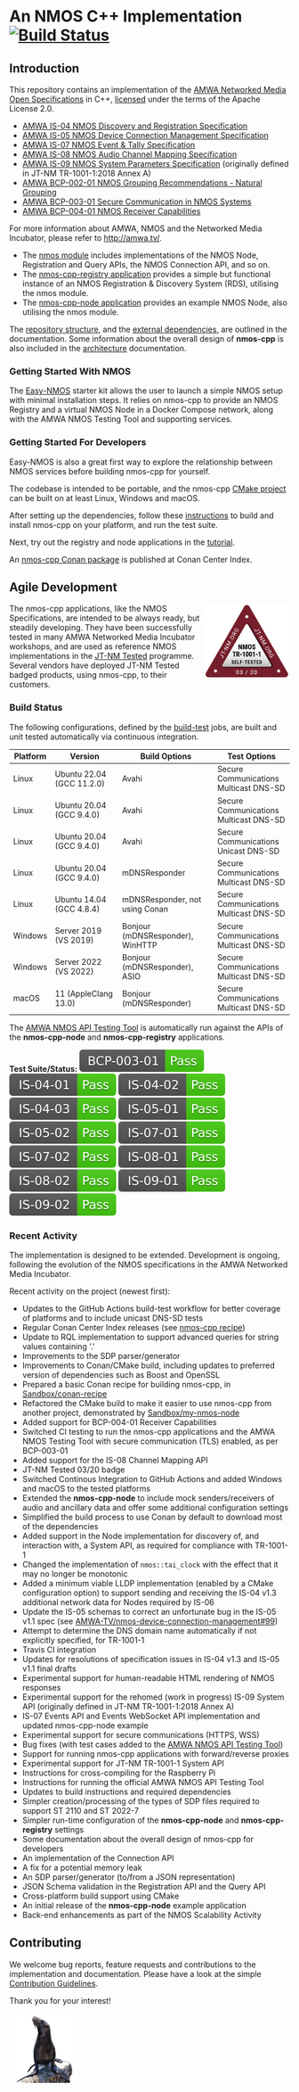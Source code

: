 # An NMOS C++ Implementation [![Build Status](https://github.com/sony/nmos-cpp/workflows/build-test/badge.svg)][build-test]
[build-test]: https://github.com/sony/nmos-cpp/actions?query=workflow%3Abuild-test

## Introduction

This repository contains an implementation of the [AMWA Networked Media Open Specifications](https://specs.amwa.tv/nmos/) in C++, [licensed](LICENSE) under the terms of the Apache License 2.0.

- [AMWA IS-04 NMOS Discovery and Registration Specification](https://specs.amwa.tv/is-04/)
- [AMWA IS-05 NMOS Device Connection Management Specification](https://specs.amwa.tv/is-05/)
- [AMWA IS-07 NMOS Event & Tally Specification](https://specs.amwa.tv/is-07/)
- [AMWA IS-08 NMOS Audio Channel Mapping Specification](https://specs.amwa.tv/is-08/)
- [AMWA IS-09 NMOS System Parameters Specification](https://specs.amwa.tv/is-09/) (originally defined in JT-NM TR-1001-1:2018 Annex A)
- [AMWA BCP-002-01 NMOS Grouping Recommendations - Natural Grouping](https://specs.amwa.tv/bcp-002-01/)
- [AMWA BCP-003-01 Secure Communication in NMOS Systems](https://specs.amwa.tv/bcp-003-01/)
- [AMWA BCP-004-01 NMOS Receiver Capabilities](https://specs.amwa.tv/bcp-004-01/)

For more information about AMWA, NMOS and the Networked Media Incubator, please refer to <http://amwa.tv/>.

- The [nmos module](Development/nmos) includes implementations of the NMOS Node, Registration and Query APIs, the NMOS Connection API, and so on.
- The [nmos-cpp-registry application](Development/nmos-cpp-registry) provides a simple but functional instance of an NMOS Registration & Discovery System (RDS), utilising the nmos module.
- The [nmos-cpp-node application](Development/nmos-cpp-node) provides an example NMOS Node, also utilising the nmos module.

The [repository structure](Documents/Repository-Structure.md), and the [external dependencies](Documents/Dependencies.md), are outlined in the documentation.
Some information about the overall design of **nmos-cpp** is also included in the [architecture](Documents/Architecture.md) documentation.

### Getting Started With NMOS

The [Easy-NMOS](https://github.com/rhastie/easy-nmos) starter kit allows the user to launch a simple NMOS setup with minimal installation steps.
It relies on nmos-cpp to provide an NMOS Registry and a virtual NMOS Node in a Docker Compose network, along with the AMWA NMOS Testing Tool and supporting services.

### Getting Started For Developers

Easy-NMOS is also a great first way to explore the relationship between NMOS services before building nmos-cpp for yourself.

The codebase is intended to be portable, and the nmos-cpp [CMake project](Development/CMakeLists.txt) can be built on at least Linux, Windows and macOS.

After setting up the dependencies, follow these [instructions](Documents/Getting-Started.md) to build and install nmos-cpp on your platform, and run the test suite.

Next, try out the registry and node applications in the [tutorial](Documents/Tutorial.md).

An [nmos-cpp Conan package](https://conan.io/center/nmos-cpp) is published at Conan Center Index.

## Agile Development

[<img alt="JT-NM Tested 03/20 NMOS & TR-1001-1" src="Documents/images/jt-nm-tested-03-20-registry.png?raw=true" height="135" align="right"/>](https://jt-nm.org/jt-nm_tested/)

The nmos-cpp applications, like the NMOS Specifications, are intended to be always ready, but steadily developing.
They have been successfully tested in many AMWA Networked Media Incubator workshops, and are used as reference NMOS implementations in the [JT-NM Tested](https://jt-nm.org/jt-nm_tested/) programme.
Several vendors have deployed JT-NM Tested badged products, using nmos-cpp, to their customers.

### Build Status

The following configurations, defined by the [build-test](.github/workflows/src/build-test.yml) jobs, are built and unit tested automatically via continuous integration.

| Platform | Version                   | Build Options                      | Test Options                               |
|----------|---------------------------|------------------------------------|--------------------------------------------|
| Linux    | Ubuntu 22.04 (GCC 11.2.0) | Avahi                              | Secure Communications<br/>Multicast DNS-SD |
| Linux    | Ubuntu 20.04 (GCC 9.4.0)  | Avahi                              | Secure Communications<br/>Multicast DNS-SD |
| Linux    | Ubuntu 20.04 (GCC 9.4.0)  | Avahi                              | Secure Communications<br/>Unicast DNS-SD   |
| Linux    | Ubuntu 20.04 (GCC 9.4.0)  | mDNSResponder                      | Secure Communications<br/>Multicast DNS-SD |
| Linux    | Ubuntu 14.04 (GCC 4.8.4)  | mDNSResponder, not using Conan     | Secure Communications<br/>Multicast DNS-SD |
| Windows  | Server 2019 (VS 2019)     | Bonjour (mDNSResponder), WinHTTP   | Secure Communications<br/>Multicast DNS-SD |
| Windows  | Server 2022 (VS 2022)     | Bonjour (mDNSResponder), ASIO      | Secure Communications<br/>Multicast DNS-SD |
| macOS    | 11 (AppleClang 13.0)      | Bonjour (mDNSResponder)            | Secure Communications<br/>Multicast DNS-SD |

The [AMWA NMOS API Testing Tool](https://github.com/AMWA-TV/nmos-testing) is automatically run against the APIs of the **nmos-cpp-node** and **nmos-cpp-registry** applications.

**Test Suite/Status:**
[![BCP-003-01][BCP-003-01-badge]][BCP-003-01-sheet]
[![IS-04-01][IS-04-01-badge]][IS-04-01-sheet]
[![IS-04-02][IS-04-02-badge]][IS-04-02-sheet]
[![IS-04-03][IS-04-03-badge]][IS-04-03-sheet]
[![IS-05-01][IS-05-01-badge]][IS-05-01-sheet]
[![IS-05-02][IS-05-02-badge]][IS-05-02-sheet]
[![IS-07-01][IS-07-01-badge]][IS-07-01-sheet]
[![IS-07-02][IS-07-02-badge]][IS-07-02-sheet]
[![IS-08-01][IS-08-01-badge]][IS-08-01-sheet]
[![IS-08-02][IS-08-02-badge]][IS-08-02-sheet]
[![IS-09-01][IS-09-01-badge]][IS-09-01-sheet]
[![IS-09-02][IS-09-02-badge]][IS-09-02-sheet]

[BCP-003-01-badge]: https://raw.githubusercontent.com/sony/nmos-cpp/badges/BCP-003-01.svg
[IS-04-01-badge]: https://raw.githubusercontent.com/sony/nmos-cpp/badges/IS-04-01.svg
[IS-04-02-badge]: https://raw.githubusercontent.com/sony/nmos-cpp/badges/IS-04-02.svg
[IS-04-03-badge]: https://raw.githubusercontent.com/sony/nmos-cpp/badges/IS-04-03.svg
[IS-05-01-badge]: https://raw.githubusercontent.com/sony/nmos-cpp/badges/IS-05-01.svg
[IS-05-02-badge]: https://raw.githubusercontent.com/sony/nmos-cpp/badges/IS-05-02.svg
[IS-07-01-badge]: https://raw.githubusercontent.com/sony/nmos-cpp/badges/IS-07-01.svg
[IS-07-02-badge]: https://raw.githubusercontent.com/sony/nmos-cpp/badges/IS-07-02.svg
[IS-08-01-badge]: https://raw.githubusercontent.com/sony/nmos-cpp/badges/IS-08-01.svg
[IS-08-02-badge]: https://raw.githubusercontent.com/sony/nmos-cpp/badges/IS-08-02.svg
[IS-09-01-badge]: https://raw.githubusercontent.com/sony/nmos-cpp/badges/IS-09-01.svg
[IS-09-02-badge]: https://raw.githubusercontent.com/sony/nmos-cpp/badges/IS-09-02.svg
[BCP-003-01-sheet]: https://docs.google.com/spreadsheets/d/1UgZoI0lGCMDn9-zssccf2Azil3WN6jogroMT8Wh6H64/edit#gid=468090822
[IS-04-01-sheet]: https://docs.google.com/spreadsheets/d/1UgZoI0lGCMDn9-zssccf2Azil3WN6jogroMT8Wh6H64/edit#gid=0
[IS-04-02-sheet]: https://docs.google.com/spreadsheets/d/1UgZoI0lGCMDn9-zssccf2Azil3WN6jogroMT8Wh6H64/edit#gid=1838684224
[IS-04-03-sheet]: https://docs.google.com/spreadsheets/d/1UgZoI0lGCMDn9-zssccf2Azil3WN6jogroMT8Wh6H64/edit#gid=1174955447
[IS-05-01-sheet]: https://docs.google.com/spreadsheets/d/1UgZoI0lGCMDn9-zssccf2Azil3WN6jogroMT8Wh6H64/edit#gid=517163955
[IS-05-02-sheet]: https://docs.google.com/spreadsheets/d/1UgZoI0lGCMDn9-zssccf2Azil3WN6jogroMT8Wh6H64/edit#gid=205041321
[IS-07-01-sheet]: https://docs.google.com/spreadsheets/d/1UgZoI0lGCMDn9-zssccf2Azil3WN6jogroMT8Wh6H64/edit#gid=828991990
[IS-07-02-sheet]: https://docs.google.com/spreadsheets/d/1UgZoI0lGCMDn9-zssccf2Azil3WN6jogroMT8Wh6H64/edit#gid=367400040
[IS-08-01-sheet]: https://docs.google.com/spreadsheets/d/1UgZoI0lGCMDn9-zssccf2Azil3WN6jogroMT8Wh6H64/edit#gid=776923255
[IS-08-02-sheet]: https://docs.google.com/spreadsheets/d/1UgZoI0lGCMDn9-zssccf2Azil3WN6jogroMT8Wh6H64/edit#gid=1558470201
[IS-09-01-sheet]: https://docs.google.com/spreadsheets/d/1UgZoI0lGCMDn9-zssccf2Azil3WN6jogroMT8Wh6H64/edit#gid=919453974
[IS-09-02-sheet]: https://docs.google.com/spreadsheets/d/1UgZoI0lGCMDn9-zssccf2Azil3WN6jogroMT8Wh6H64/edit#gid=2135469955

### Recent Activity

The implementation is designed to be extended. Development is ongoing, following the evolution of the NMOS specifications in the AMWA Networked Media Incubator.

Recent activity on the project (newest first):

- Updates to the GitHub Actions build-test workflow for better coverage of platforms and to include unicast DNS-SD tests
- Regular Conan Center Index releases (see [nmos-cpp recipe](https://github.com/conan-io/conan-center-index/blob/master/recipes/nmos-cpp))
- Update to RQL implementation to support advanced queries for string values containing '.'
- Improvements to the SDP parser/generator
- Improvements to Conan/CMake build, including updates to preferred version of dependencies such as Boost and OpenSSL
- Prepared a basic Conan recipe for building nmos-cpp, in [Sandbox/conan-recipe](Sandbox/conan-recipe)
- Refactored the CMake build to make it easier to use nmos-cpp from another project, demonstrated by [Sandbox/my-nmos-node](Sandbox/my-nmos-node)
- Added support for BCP-004-01 Receiver Capabilities
- Switched CI testing to run the nmos-cpp applications and the AMWA NMOS Testing Tool with secure communication (TLS) enabled, as per BCP-003-01
- Added support for the IS-08 Channel Mapping API
- JT-NM Tested 03/20 badge
- Switched Continous Integration to GitHub Actions and added Windows and macOS to the tested platforms
- Extended the **nmos-cpp-node** to include mock senders/receivers of audio and ancillary data and offer some additional configuration settings
- Simplified the build process to use Conan by default to download most of the dependencies
- Added support in the Node implementation for discovery of, and interaction with, a System API, as required for compliance with TR-1001-1
- Changed the implementation of `nmos::tai_clock` with the effect that it may no longer be monotonic
- Added a minimum viable LLDP implementation (enabled by a CMake configuration option) to support sending and receiving the IS-04 v1.3 additional network data for Nodes required by IS-06
- Update the IS-05 schemas to correct an unfortunate bug in the IS-05 v1.1 spec (see [AMWA-TV/nmos-device-connection-management#99](https://github.com/AMWA-TV/nmos-device-connection-management/pull/99))
- Attempt to determine the DNS domain name automatically if not explicitly specified, for TR-1001-1
- Travis CI integration
- Updates for resolutions of specification issues in IS-04 v1.3 and IS-05 v1.1 final drafts
- Experimental support for human-readable HTML rendering of NMOS responses
- Experimental support for the rehomed (work in progress) IS-09 System API (originally defined in JT-NM TR-1001-1:2018 Annex A)
- IS-07 Events API and Events WebSocket API implementation and updated nmos-cpp-node example
- Experimental support for secure communications (HTTPS, WSS)
- Bug fixes (with test cases added to the [AMWA NMOS API Testing Tool](https://github.com/AMWA-TV/nmos-testing))
- Support for running nmos-cpp applications with forward/reverse proxies
- Experimental support for JT-NM TR-1001-1 System API
- Instructions for cross-compiling for the Raspberry Pi
- Instructions for running the official AMWA NMOS API Testing Tool
- Updates to build instructions and required dependencies
- Simpler creation/processing of the types of SDP files required to support ST 2110 and ST 2022-7
- Simpler run-time configuration of the **nmos-cpp-node** and **nmos-cpp-registry** settings
- Some documentation about the overall design of nmos-cpp for developers
- An implementation of the Connection API
- A fix for a potential memory leak
- An SDP parser/generator (to/from a JSON representation)
- JSON Schema validation in the Registration API and the Query API
- Cross-platform build support using CMake
- An initial release of the **nmos-cpp-node** example application
- Back-end enhancements as part of the NMOS Scalability Activity

## Contributing

We welcome bug reports, feature requests and contributions to the implementation and documentation.
Please have a look at the simple [Contribution Guidelines](CONTRIBUTING.md).

Thank you for your interest!

![This project was formerly known as sea-lion.](Documents/images/sea-lion.png?raw=true)
